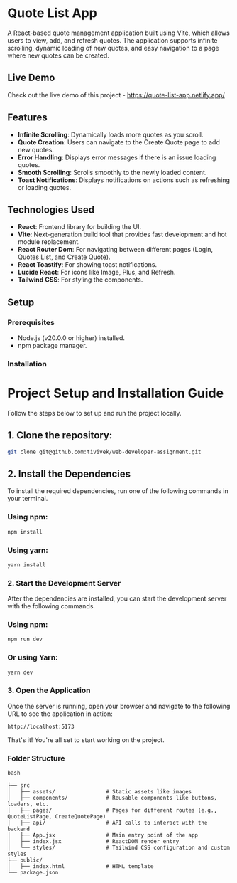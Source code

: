 # Quote List App

A React-based quote management application built using Vite, which allows users to view, add, and refresh quotes. The application supports infinite scrolling, dynamic loading of new quotes, and easy navigation to a page where new quotes can be created.

## Live Demo

Check out the live demo of this project - https://quote-list-app.netlify.app/

## Features

- **Infinite Scrolling**: Dynamically loads more quotes as you scroll.
- **Quote Creation**: Users can navigate to the Create Quote page to add new quotes.
- **Error Handling**: Displays error messages if there is an issue loading quotes.
- **Smooth Scrolling**: Scrolls smoothly to the newly loaded content.
- **Toast Notifications**: Displays notifications on actions such as refreshing or loading quotes.

## Technologies Used

- **React**: Frontend library for building the UI.
- **Vite**: Next-generation build tool that provides fast development and hot module replacement.
- **React Router Dom**: For navigating between different pages (Login, Quotes List, and Create Quote).
- **React Toastify**: For showing toast notifications.
- **Lucide React**: For icons like Image, Plus, and Refresh.
- **Tailwind CSS**: For styling the components.

## Setup

### Prerequisites

- Node.js (v20.0.0 or higher) installed.
- npm package manager.

### Installation

# Project Setup and Installation Guide

Follow the steps below to set up and run the project locally.

## 1. Clone the repository:

```bash
git clone git@github.com:tivivek/web-developer-assignment.git

```

## 2. Install the Dependencies

To install the required dependencies, run one of the following commands in your terminal.

### Using npm:

```bash
npm install

```

### Using yarn:

```bash
yarn install

```

### 2. Start the Development Server

After the dependencies are installed, you can start the development server with the following commands.

### Using npm:

```bash
npm run dev

```

### Or using Yarn:

```bash
yarn dev

```

### 3. Open the Application

Once the server is running, open your browser and navigate to the following URL to see the application in action:

```
http://localhost:5173

```

That's it! You're all set to start working on the project.

### Folder Structure

```
bash

├── src
│   ├── assets/                # Static assets like images
│   ├── components/            # Reusable components like buttons, loaders, etc.
│   ├── pages/                 # Pages for different routes (e.g., QuoteListPage, CreateQuotePage)
│   ├── api/                   # API calls to interact with the backend
│   ├── App.jsx                # Main entry point of the app
│   ├── index.jsx              # ReactDOM render entry
│   └── styles/                # Tailwind CSS configuration and custom styles
├── public/
│   ├── index.html             # HTML template
└── package.json

```
